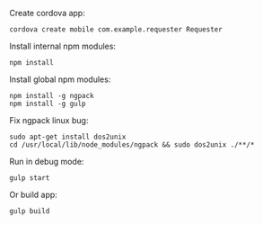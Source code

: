 Create cordova app:

    cordova create mobile com.example.requester Requester

Install internal npm modules:

    npm install

Install global npm modules:

    npm install -g ngpack
    npm install -g gulp

Fix ngpack linux bug:

    sudo apt-get install dos2unix
    cd /usr/local/lib/node_modules/ngpack && sudo dos2unix ./**/*

Run in debug mode:

    gulp start

Or build app:

    gulp build
